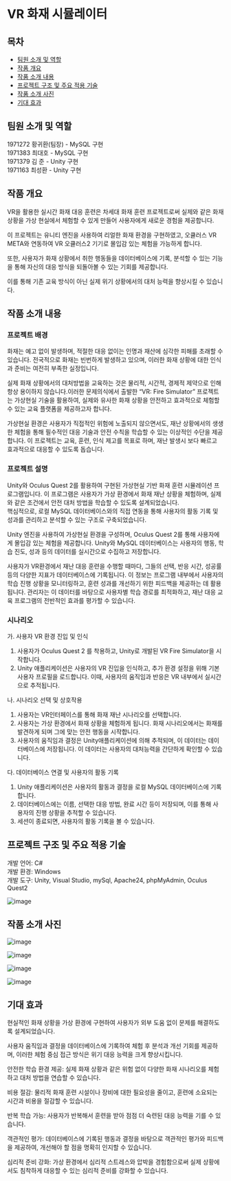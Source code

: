 # VR 화재 시뮬레이터
 
 ## 목차
  - [팀원 소개 및 역할](#팀원-소개-및-역할)
  - [작품 개요](#작품-개요)
  - [작품 소개 내용](#작품-소개-내용)
  - [프로젝트 구조 및 주요 적용 기술](#프로젝트-구조-및-주요-적용-기술)
  - [작품 소개 사진](#작품-소개-사진)
  - [기대 효과](#기대-효과)
 
 
 ## 팀원 소개 및 역할
 
 1971272 황귀환(팀장) - MySQL 구현 <br>
 1971383 최대호 - MySQL 구현 <br>
 1971379 김 준 - Unity 구현 <br>
 1971163 최성환 - Unity 구현 <br>
 
 
 ## 작품 개요
 
 VR을 활용한 실시간 화재 대응 훈련은 차세대 화재 훈련 프로젝트로써 실제와 같은 화재 상황을 가상 현실에서 체험할 수 있게 만들어 사용자에게 새로운 경험을 제공합니다. <br>
 
 이 프로젝트는 유니티 엔진을 사용하여 리얼한 화재 환경을 구현하였고, 오큘러스 VR META와 연동하여 VR 오큘러스2 기기로 몰입감 있는 체험을 가능하게 합니다. <br>
 
 또한, 사용자가 화재 상황에서 취한 행동들을 데이터베이스에 기록, 분석할 수 있는 기능을 통해 자신의 대응 방식을 되돌아볼 수 있는 기회를 제공합니다. <br>
 
 이를 통해 기존 교육 방식이 아닌 실제 위기 상황에서의 대처 능력을 향상시킬 수 있습니다. <br>
 
 
 
 
 ## 작품 소개 내용
 
 ### 프로젝트 배경
 화재는 예고 없이 발생하며, 적절한 대응 없이는 인명과 재산에 심각한 피해를 초래할 수 있습니다. 전국적으로 화재는 빈번하게 발생하고 있으며, 이러한 화재 상황에 대한 인식과 준비는 여전히 부족한 실정입니다. <br>
 
 실제 화재 상황에서의 대처방법을 교육하는 것은 물리적, 시간적, 경제적 제약으로 인해 항상 용이하지 않습니다.이러한 문제의식에서 출발한 “VR: Fire Simulator” 프로젝트는 가상현실 기술을 활용하여, 실제와 유사한 화재 상황을 안전하고 효과적으로 체험할 수 있는 교육 플랫폼을 제공하고자 합니다. <br>
 
 가상현실 환경은 사용자가 직접적인 위험에 노출되지 않으면서도, 재난 상황에서의 생생한 체험을 통해 필수적인 대응 기술과 안전 수칙을 학습할 수 있는 이상적인 수단을 제공합니다. 이 프로젝트는 교육, 훈련, 인식 제고를 목표로 하며, 재난 발생시 보다 빠르고 효과적으로 대응할 수 있도록 돕습니다. <br>
 
 ### 프로젝트 설명
 Unity와 Oculus Quest 2를 활용하여 구현된 가상현실 기반 화재 훈련 시뮬레이션 프로그램입니다. 이 프로그램은 사용자가 가상 환경에서 화재 재난 상황을 체험하며, 실제와 같은 조건에서 안전 대처 방법을 학습할 수 있도록 설계되었습니다. <br>
 핵심적으로, 로컬 MySQL 데이터베이스와의 직접 연동을 통해 사용자의 활동 기록 및 성과를 관리하고 분석할 수 있는 구조로 구축되었습니다. <br>
 
 Unity 엔진을 사용하여 가상현실 환경을 구성하며, Oculus Quest 2를 통해 사용자에게 몰입감 있는 체험을 제공합니다. Unity와 MySQL 데이터베이스는 사용자의 행동, 학습 진도, 성과 등의 데이터를 실시간으로 수집하고 저장합니다. <br>
 
 사용자가 VR환경에서 재난 대응 훈련을 수행할 때마다, 그들의 선택, 반응 시간, 성공률 등의 다양한 지표가 데이터베이스에 기록됩니다. 이 정보는 프로그램 내부에서 사용자의 학습 진행 상황을 모니터링하고, 훈련 성과를 개선하기 위한 피드백을 제공하는 데 활용됩니다. 관리자는 이 데이터를 바탕으로 사용자별 학습 경로를 최적화하고, 재난 대응 교육 프로그램의 전반적인 효과를 평가할 수 있습니다. <br>
 
 
 ### 시나리오
 
 가. 사용자 VR 환경 진입 및 인식 <br>
 
 1. 사용자가 Oculus Quest 2 를 착용하고, Unity로 개발된 VR Fire Simulator을 시작합니다. <br>
 2. Unity 애플리케이션은 사용자의 VR 진입을 인식하고, 추가 환경 설정을 위해 기본 사용자 프로필을 로드합니다. 이때, 사용자의 움직임과 반응은 VR 내부에서 실시간으로 추적됩니다. <br>
 
  
 나. 시나리오 선택 및 상호작용 <br>
 
 1. 사용자는 VR인터페이스를 통해 화재 재난 시나리오를 선택합니다. <br>
 2. 사용자는 가상 환경에서 화재 상황을 체험하게 됩니다. 화재 시나리오에서는 화재를 발견하게 되며 그에 맞는 안전 행동을 시작합니다. <br>
 3. 사용자의 움직임과 결정은 Unity애플리케이션에 의해 추적되며, 이 데이터는 데이터베이스에 저장됩니다. 이 데이터는 사용자의 대처능력을 간단하게 확인할 수 있습니다. <br>
 
 
 다. 데이터베이스 연결 및 사용자의 활동 기록 <br>
 
  1. Unity 애플리케이션은 사용자의 활동과 결정을 로컬 MySQL 데이터베이스에 기록합니다. <br>
  2. 데이터베이스에는 이름, 선택한 대응 방법, 완료 시간 등이 저장되며, 이를 통해 사용자의 진행 상황을 추적할 수 있습니다. <br>
  3. 세션이 종료되면, 사용자의 활동 기록을 볼 수 있습니다. <br>
 
 
 ## 프로젝트 구조 및 주요 적용 기술
 
 개발 언어: C# <br>
 개발 환경: Windows <br>
 개발 도구: Unity, Visual Studio, mySql, Apache24, phpMyAdmin, Oculus Quest2 <br>
 
 ![image](https://github.com/se0nghwanchoi/24-VR-Capstone/assets/118499282/2142ead5-3344-4ab9-9e24-72dfc8118751)
 
 
 
 
 ## 작품 소개 사진
 
 ![image](https://github.com/se0nghwanchoi/24-VR-Capstone/assets/118499282/bf90f38f-be1e-4913-9b57-09a33342c06f)
 
 ![image](https://github.com/se0nghwanchoi/24-VR-Capstone/assets/118499282/889ab864-3911-4aa8-bb2f-3eccdf1b99b0)
 
 ![image](https://github.com/se0nghwanchoi/24-VR-Capstone/assets/118499282/51d118df-2db6-4d29-bf5d-12a7e1d55322)
 
 ![image](https://github.com/se0nghwanchoi/24-VR-Capstone/assets/118499282/f6d1b96b-cd09-493d-87dd-1c55bf839eb4)
 
 
 
 
 
 ## 기대 효과
 현실적인 화재 상황을 가상 환경에 구현하여 사용자가 외부 도움 없이 문제를 해결하도록 설계되었습니다. <br>
 
 사용자 움직임과 결정을 데이터베이스에 기록하여 체험 후 분석과 개선 기회를 제공하며, 이러한 체험 중심 접근 방식은 위기 대응 능력을 크게 향상시킵니다. <br>
 
 안전한 학습 환경 제공: 실제 화재 상황과 같은 위험 없이 다양한 화재 시나리오를 체험하고 대처 방법을 연습할 수 있습니다. <br>
 
 비용 절감: 물리적 화재 훈련 시설이나 장비에 대한 필요성을 줄이고, 훈련에 소요되는 시간과 비용을 절감할 수 있습니다. <br>
 
 반복 학습 가능: 사용자가 반복해서 훈련을 받아 점점 더 숙련된 대응 능력을 기를 수 있습니다. <br>
 
 객관적인 평가: 데이터베이스에 기록된 행동과 결정을 바탕으로 객관적인 평가와 피드백을 제공하여, 개선해야 할 점을 명확히 인지할 수 있습니다. <br>
 
 심리적 준비 강화: 가상 환경에서 심리적 스트레스와 압박을 경험함으로써 실제 상황에서도 침착하게 대응할 수 있는 심리적 준비를 강화할 수 있습니다. <br>
 
 
 
 
 
 
